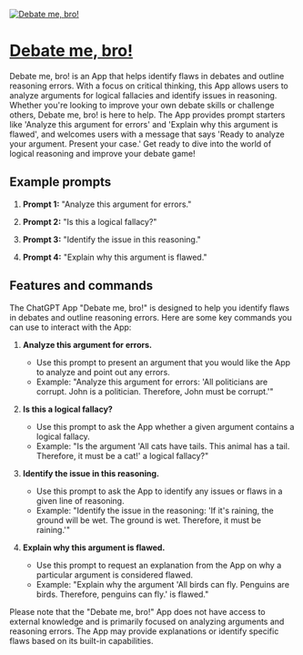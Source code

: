 [![Debate me, bro!](https://files.oaiusercontent.com/file-CJWDHIrCdAWIdl3yWW34osfm?se=2123-10-16T22%3A37%3A26Z&sp=r&sv=2021-08-06&sr=b&rscc=max-age%3D31536000%2C%20immutable&rscd=attachment%3B%20filename%3Dfb52ebf4-34a8-499e-a812-2dfc028800db.png&sig=I%2BFpJkTvMfobMy5hJlrKeQIgStxsrL5Pwws7jlkad08%3D)](https://chat.openai.com/g/g-Ogjv0wiC6-debate-me-bro)

# [Debate me, bro!](https://chat.openai.com/g/g-Ogjv0wiC6-debate-me-bro)

Debate me, bro! is an App that helps identify flaws in debates and outline reasoning errors. With a focus on critical thinking, this App allows users to analyze arguments for logical fallacies and identify issues in reasoning. Whether you're looking to improve your own debate skills or challenge others, Debate me, bro! is here to help. The App provides prompt starters like 'Analyze this argument for errors' and 'Explain why this argument is flawed', and welcomes users with a message that says 'Ready to analyze your argument. Present your case.' Get ready to dive into the world of logical reasoning and improve your debate game!

## Example prompts

1. **Prompt 1:** "Analyze this argument for errors."

2. **Prompt 2:** "Is this a logical fallacy?"

3. **Prompt 3:** "Identify the issue in this reasoning."

4. **Prompt 4:** "Explain why this argument is flawed."

## Features and commands

The ChatGPT App "Debate me, bro!" is designed to help you identify flaws in debates and outline reasoning errors. Here are some key commands you can use to interact with the App:

1. **Analyze this argument for errors.**
   - Use this prompt to present an argument that you would like the App to analyze and point out any errors.
   - Example: "Analyze this argument for errors: 'All politicians are corrupt. John is a politician. Therefore, John must be corrupt.'"

2. **Is this a logical fallacy?**
   - Use this prompt to ask the App whether a given argument contains a logical fallacy.
   - Example: "Is the argument 'All cats have tails. This animal has a tail. Therefore, it must be a cat!' a logical fallacy?"

3. **Identify the issue in this reasoning.**
   - Use this prompt to ask the App to identify any issues or flaws in a given line of reasoning.
   - Example: "Identify the issue in the reasoning: 'If it's raining, the ground will be wet. The ground is wet. Therefore, it must be raining.'"

4. **Explain why this argument is flawed.**
   - Use this prompt to request an explanation from the App on why a particular argument is considered flawed.
   - Example: "Explain why the argument 'All birds can fly. Penguins are birds. Therefore, penguins can fly.' is flawed."

Please note that the "Debate me, bro!" App does not have access to external knowledge and is primarily focused on analyzing arguments and reasoning errors. The App may provide explanations or identify specific flaws based on its built-in capabilities.